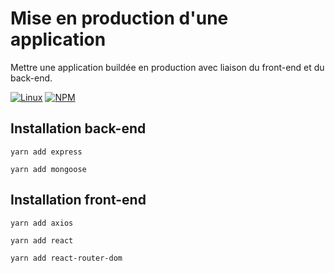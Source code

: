 # Mise en production d'une application

Mettre une application buildée en production avec liaison du front-end et du back-end.

[![Linux](https://svgshare.com/i/Zhy.svg)](https://svgshare.com/i/Zhy.svg)
[![NPM](https://nodei.co/npm/<package>.png)](https://nodei.co/npm/<package>/)

## Installation back-end

```
yarn add express
```

```
yarn add mongoose
```

## Installation front-end

```
yarn add axios
```

```
yarn add react
```

```
yarn add react-router-dom
```
